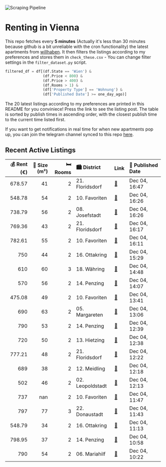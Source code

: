 ![Scraping Pipeline](https://github.com/AthomsG/renting-in-vienna/actions/workflows/run_pipeline.yml/badge.svg)


# Renting in Vienna

This repo fetches every **5 minutes** (Actually it's less than 30 minutes because github is a bit unreliable with the cron functionality) the latest apartments from [willhaben](https://www.willhaben.at/).
It then filters the listings according to my preferences and stores them in `check_these.csv` - You can change filter settings in the `filter_dataset.py` script.

```python
filtered_df = df[(df.State == 'Wien') & 
                 (df.Price < 800) &
                 (df.Price > 400) &
                 (df.Rooms > 1) &
                 (df['Property Type'] == 'Wohnung') &
                 (df['Published Date'] >= one_day_ago)]
```

The 20 latest listings according to my preferences are printed in this README for you conviniece! Press the link to see the listing post.
The table is sorted by publish times in ascending order, with the closest publish time to the current time listed first.

If you want to get notifications in real time for when new apartments pop up, you can join the telegram channel synced to this repo [here](https://t.me/+1HPAYOf5BSsyNTlk).

## Recent Active Listings

|   💰 Rent (€) |   📏 Size (m²) |   🛏️ Rooms | 🏙️ District      | Link                                                                                                                                                                                                                                                                                                                                                                                 | 📅 Published Date   |
|-------------:|--------------:|-----------:|:-----------------|:-------------------------------------------------------------------------------------------------------------------------------------------------------------------------------------------------------------------------------------------------------------------------------------------------------------------------------------------------------------------------------------|:-------------------|
|       678.57 |            41 |          2 | 21. Floridsdorf  | [🔗](https://www.willhaben.at/iad/immobilien/d/mietwohnungen/wien/wien-1210-floridsdorf/wohnen-im-gr%C3%BCnen---ideal-aufgeteilte-wohnung-in-strebersdorf-1376290470/)                                                                                                                                                                                                                | Dec 04, 16:47      |
|       548.78 |            54 |          2 | 10. Favoriten    | [🔗](https://www.willhaben.at/iad/immobilien/d/mietwohnungen/wien/wien-1100-favoriten/super-preis---2-zimmerwohnung-mitten-in-favoriten%21-1670347542/)                                                                                                                                                                                                                               | Dec 04, 16:26      |
|       738.79 |            56 |          2 | 08. Josefstadt   | [🔗](https://www.willhaben.at/iad/immobilien/d/mietwohnungen/wien/wien-1080-josefstadt/charmante-25-zimmer-altbauwohnung-im-herzen-des-8.-bezirks-in-wien-1371570221/)                                                                                                                                                                                                                | Dec 04, 16:26      |
|       769.36 |            43 |          2 | 21. Floridsdorf  | [🔗](https://www.willhaben.at/iad/immobilien/d/mietwohnungen/wien/wien-1210-floridsdorf/ideale-2-zimmer-dachgeschosswohnung-mit-gr%C3%BCnblick-in-stammersdorfer-heurigengegend-880459439/)                                                                                                                                                                                           | Dec 04, 16:17      |
|       782.61 |            55 |          2 | 10. Favoriten    | [🔗](https://www.willhaben.at/iad/immobilien/d/mietwohnungen/wien/wien-1100-favoriten/bitte-nur-schriftliche-anfragen-keine-anrufe.-unbefristete-h%C3%BCbsche-2-zimmer-wohnung-in-der-pernerstorfergasse-1174470888/)                                                                                                                                                                 | Dec 04, 16:11      |
|       750    |            44 |          2 | 16. Ottakring    | [🔗](https://www.willhaben.at/iad/immobilien/d/mietwohnungen/wien/wien-1160-ottakring/brunnenmarkt:-stylische-2-zimmer-wohnung-mit-gutem-grundriss-in-hofruhelage-1860136196/)                                                                                                                                                                                                        | Dec 04, 15:29      |
|       610    |            60 |          3 | 18. Währing      | [🔗](https://www.willhaben.at/iad/immobilien/d/mietwohnungen/wien/wien-1180-w%C3%A4hring/direkt%C3%BCbergabe-mit-g%C3%BCltigem-wohn-ticket-%28wiener-wohnen-gemeindebau%29-1623032986/)                                                                                                                                                                                               | Dec 04, 14:48      |
|       570    |            56 |          2 | 14. Penzing      | [🔗](https://www.willhaben.at/iad/immobilien/d/mietwohnungen/wien/wien-1140-penzing/helle-2-zimmer-wohnung-im-14.-bezirk-1272876019/)                                                                                                                                                                                                                                                 | Dec 04, 14:07      |
|       475.08 |            49 |          2 | 10. Favoriten    | [🔗](https://www.willhaben.at/iad/immobilien/d/mietwohnungen/wien/wien-1100-favoriten/g%C3%BCnstige-und-helle-wohnung%21-1254984765/)                                                                                                                                                                                                                                                 | Dec 04, 13:41      |
|       690    |            63 |          2 | 05. Margareten   | [🔗](https://www.willhaben.at/iad/immobilien/d/mietwohnungen/wien/wien-1050-margareten/63m%C2%B2-gemeindewohnung-2-%283%29-zimmer-%2A%2A%2Apreis-je-nach-zubeh%C3%B6r%2A%2A%2A---zentrale-lage-%282min-zum-bhf-matzleinsdorferplatz%29---neue-k%C3%BCche-%28wird-fix-mitverkauft%29---m%C3%B6blierung-auf-wunsch-mitkaufen---neu-ausgemalt-und-renoviert---sehr-gepflegt-1243982129/) | Dec 04, 13:06      |
|       790    |            53 |          2 | 14. Penzing      | [🔗](https://www.willhaben.at/iad/immobilien/d/mietwohnungen/wien/wien-1140-penzing/privat---2-zimmer-whg-%2853m2%29-nahe-u3-h%C3%BCtteldorfer-stra%C3%9Fe-1499099300/)                                                                                                                                                                                                               | Dec 04, 12:39      |
|       720    |            50 |          2 | 13. Hietzing     | [🔗](https://www.willhaben.at/iad/immobilien/d/mietwohnungen/wien/wien-1130-hietzing/13-altbauwohnung-sucht-nachmieter-direkt-am-wolfrathplatz-1637869854/)                                                                                                                                                                                                                           | Dec 04, 12:38      |
|       777.21 |            48 |          2 | 21. Floridsdorf  | [🔗](https://www.willhaben.at/iad/immobilien/d/mietwohnungen/wien/wien-1210-floridsdorf/gepflegte-studentenwohnungen-mit-einbauk%C3%BCche-in-1210-zu-mieten-1030049299/)                                                                                                                                                                                                              | Dec 04, 12:22      |
|       689    |            38 |          2 | 12. Meidling     | [🔗](https://www.willhaben.at/iad/immobilien/d/mietwohnungen/wien/wien-1120-meidling/%2Aneues-projekt%2A-urbanes-wohnen-im-wildgarten-ab-01.02.2025-1936334166/)                                                                                                                                                                                                                      | Dec 04, 12:18      |
|       502    |            46 |          2 | 02. Leopoldstadt | [🔗](https://www.willhaben.at/iad/immobilien/d/mietwohnungen/wien/wien-1020-leopoldstadt/direktvergabe---top-lage:-voll-m%C3%B6blierte-2-zimmer--gemeindewohnung-im-1020-wien---vms-vor-01.09.24-1043703898/)                                                                                                                                                                         | Dec 04, 12:13      |
|       737    |           nan |          2 | 10. Favoriten    | [🔗](https://www.willhaben.at/iad/immobilien/d/mietwohnungen/wien/wien-1100-favoriten/mitten-im-10ten---zentral-und-ruhig-gelegen-920788606/)                                                                                                                                                                                                                                         | Dec 04, 11:47      |
|       797    |            77 |          3 | 22. Donaustadt   | [🔗](https://www.willhaben.at/iad/immobilien/d/mietwohnungen/wien/wien-1220-donaustadt/gemeinde-wohnung-im-22.-bezirk-zu-vergeben-1591194473/)                                                                                                                                                                                                                                        | Dec 04, 11:43      |
|       548.79 |            34 |          2 | 16. Ottakring    | [🔗](https://www.willhaben.at/iad/immobilien/d/mietwohnungen/wien/wien-1160-ottakring/entz%C3%BCckende-kleine-wohnung-perfekt-f%C3%BCr-singels%21-unbefristet%21-mitten-im-16.-bezirk%21-973968527/)                                                                                                                                                                                  | Dec 04, 11:13      |
|       798.95 |            37 |          2 | 14. Penzing      | [🔗](https://www.willhaben.at/iad/immobilien/d/mietwohnungen/wien/wien-1140-penzing/unbefristete-neubauwohnung-in-gehweite-des-bahnhof-penzing---ruhige-seitengasse-der-linzer-stra%C3%9Fe%21-ab-m%C3%A4rz-2025.---wohntraum-2005229429/)                                                                                                                                             | Dec 04, 10:58      |
|       790    |            54 |          2 | 06. Mariahilf    | [🔗](https://www.willhaben.at/iad/immobilien/d/mietwohnungen/wien/wien-1060-mariahilf/2-zimmerwohnung-im-altbau-n%C3%A4he-mariahilferstr.-1954436277/)                                                                                                                                                                                                                                | Dec 04, 10:22      |
